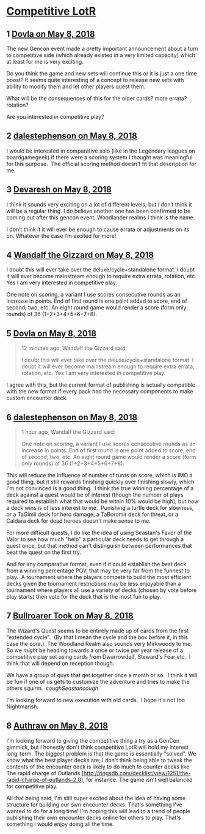 # [Competitive LotR](https://community.fantasyflightgames.com/topic/275482-competitive-lotr/)

## 1 [Dovla on May 8, 2018](https://community.fantasyflightgames.com/topic/275482-competitive-lotr/?do=findComment&comment=3321793)

The new Gencon event made a pretty important announcement about a turn to competitive side (which already existed in a very limited capacity) which at least for me is very exciting.

Do you think the game and new sets will continue this or it is just a one time boost? It seems quite interesting of a concept to release new sets with ability to modify them and let other players quest them.

What will be the consequences of this for the older cards? more errata? rotation?

Are you interested in competitive play?

## 2 [dalestephenson on May 8, 2018](https://community.fantasyflightgames.com/topic/275482-competitive-lotr/?do=findComment&comment=3321870)

I would be interested in comparative solo (like in the Legendary leagues on boardgamegeek) if there were a scoring system I thought was meaningful for this purpose.  The official scoring method doesn't fit that description for me.

## 3 [Devaresh on May 8, 2018](https://community.fantasyflightgames.com/topic/275482-competitive-lotr/?do=findComment&comment=3321877)

I think it sounds very exciting on a lot of different levels, but I don’t think it will be a regular thing. I do believe another one has been confirmed to be coming out after this gencon event. Woodlander realms I think is the name.

I don’t think it it will ever be enough to cause errata or adjustments on its on. Whatever the case I’m excited for more!

## 4 [Wandalf the Gizzard on May 8, 2018](https://community.fantasyflightgames.com/topic/275482-competitive-lotr/?do=findComment&comment=3322102)

I doubt this will ever take over the deluxe/cycle+standalone format. I doubt it will ever become mainstream enough to require extra errata, rotation, etc. Yes I am very interested in competitive play.

One note on scoring, a variant I use scores consecutive rounds as an increase in points. End of first round is one point added to score, end of second; two, etc. An eight round game would render a score (form only rounds) of 36 (1+2+3+4+5+6+7+8).

## 5 [Dovla on May 8, 2018](https://community.fantasyflightgames.com/topic/275482-competitive-lotr/?do=findComment&comment=3322133)

> 12 minutes ago, Wandalf the Gizzard said:
> 
> I doubt this will ever take over the deluxe/cycle+standalone format. I doubt it will ever become mainstream enough to require extra errata, rotation, etc. Yes I am very interested in competitive play.

I agree with this, but the current format of publishing is actually compatible with the new format if every pack had the necessary components to make custom encounter deck.

## 6 [dalestephenson on May 8, 2018](https://community.fantasyflightgames.com/topic/275482-competitive-lotr/?do=findComment&comment=3322298)

> 1 hour ago, Wandalf the Gizzard said:
> 
> One note on scoring, a variant I use scores consecutive rounds as an increase in points. End of first round is one point added to score, end of second; two, etc. An eight round game would render a score (form only rounds) of 36 (1+2+3+4+5+6+7+8).

This will reduce the influence of number of turns on score, which is IMO a good thing, but it still rewards finishing quickly over finishing slowly, which I'm not convinced is a good thing.  I think the true winning percentage of a deck against a quest would be of interest (though the number of plays required to establish what that would be within 10% would be high), but *how* a deck wins is of less interest to me.  Punishing a turtle deck for slowness, or a TaGimli deck for hero damage, a TaBoromir deck for threat, or a Caldara deck for dead heroes doesn't make sense to me.

For more difficult quests, I do like the idea of using Seastan's Favor of the Valor to see how much "help" a particular deck needs to get through a quest once, but that method can't distinguish between performances that beat the quest on the first try.

And for any comparative format, even if it could establish the *best* deck from a winning percentage POV, that may be very far from the funnest to play.  A tournament where the players compete to build the most efficient decks given the tournament restrictions may be less enjoyable than a tournament where players all use a variety of decks (chosen by vote before play starts) then vote for the deck that is the most fun to play.

## 7 [Bullroarer Took on May 8, 2018](https://community.fantasyflightgames.com/topic/275482-competitive-lotr/?do=findComment&comment=3322359)

The Wizard's Quest seems to be entirely made up of cards from the first "extended cycle".  (By that I mean the cycle and the box before it, in this case the core.)  The Woodland Realm also sounds very Mirkwoody to me.  So we *might* be heading towards a once or twice per year release of a competitive play set using cards from Dwarrowdelf, Steward's Fear etc.  I think that will depend on reception though. 

We have a group of guys that get together once a month or so.  I think it will be fun if one of us gets to customize the adventure and tries to make the others squirm.  *coughSeastancough*

I'm looking forward to new execution with old cards.  I hope it's not too Nightmarish.

## 8 [Authraw on May 8, 2018](https://community.fantasyflightgames.com/topic/275482-competitive-lotr/?do=findComment&comment=3322392)

I'm looking forward to giving the competitive thing a try as a GenCon gimmick, but I honestly don't think competitive LotR will hold my interest long-term. The biggest problem is that the game is essentially "solved". We know what the best player decks are; I don't think being able to tweak the contents of the encounter deck is likely to do much to counter decks like The rapid charge of Outlands [http://ringsdb.com/decklist/view/1251/the-rapid-charge-of-outlands-2.0], for instance. The game isn't well balanced for competitive play.

All that being said, I'm still super excited about the idea of having some structure for building our own encounter decks. That's something I've wanted to do for a long time! I'm hoping this will lead to a trend of people publishing their own encounter decks online for others to play. That's something I would enjoy doing all the time.

